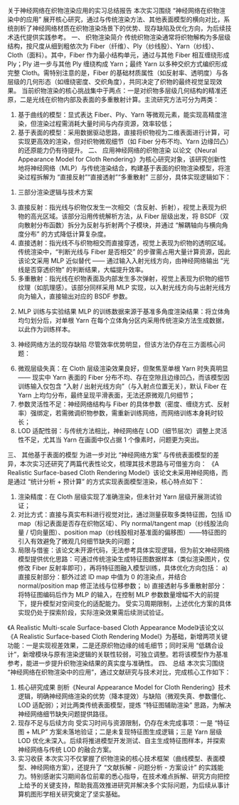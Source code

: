 关于神经网络在织物渲染应用的实习总结报告
本次实习围绕 “神经网络在织物渲染中的应用” 展开核心研究，通过与传统渲染方法、其他表面模型的横向对比，系统剖析了神经网络材质在织物渲染场景下的优势、现存缺陷及优化方向，为后续技术迭代提供实践参考。
一、	织物渲染简介
传统织物渲染通常将织物解构为多层级结构，按尺度从细到粗依次为 Fiber（纤维）、Ply（纱线股）、Yarn（纱线）、Cloth（面料）。其中，Fiber 作为最小结构单元，通过与其他 Fiber 相互缠绕形成 Ply；Ply 进一步与其他 Ply 缠绕构成 Yarn；最终 Yarn 以多种交织方式编织形成完整 Cloth。需特别注意的是，Fiber 的基础材质属性（如反射率、透明度）与各层级的几何形态（如缠绕密度、交织角度），共同决定了织物的最终视觉呈现效果。
当前织物渲染的核心挑战集中于两点：一是对织物多层级几何结构的精准还原，二是光线在织物内部及表面的多重散射计算。主流研究方法可分为两类：
1.	基于曲线的模型：显式表达 Fiber、Ply、Yarn 等微观元素，能实现高精度渲染，但渲染过程需消耗大量时间与内存资源，效率较低；
2.	基于表面的模型：采用数据驱动思路，直接将织物视为二维表面进行计算，可实现更高效的渲染，但对织物微观细节（如 Fiber 分布不均、Yarn 边缘凹凸）的还原能力仍有待提升。
二、	应用神经网络的织物渲染
以论文《Neural Appearance Model for Cloth Rendering》为核心研究对象，该研究创新性地将神经网络（MLP）与传统渲染结合，构建基于表面的织物渲染模型，将渲染过程拆解为 “直接反射”“直接透射”“多重散射” 三部分，具体实现逻辑如下：

1)	三部分渲染逻辑与技术方案
3.	直接反射：指光线与织物仅发生一次相交（含反射、折射），视觉上表现为织物的高光区域。该部分沿用传统解析方法，从 Fiber 层级出发，将 BSDF（双向散射分布函数）拆分为反射与折射两个子模块，并通过 “解耦轴向与横向角度分布” 的方式降低计算复杂度。
4.	直接透射：指光线不与织物相交而直接穿透，视觉上表现为织物的透明区域。传统渲染中，“判断光线与 Fiber 是否相交” 的步骤需占用大量计算资源，因此该论文采用 MLP 近似替代 —— 通过输入入射光线方向，由神经网络输出 “光线是否穿透织物” 的判断结果，大幅提升效率。
5.	多重散射：指光线在织物表面及内部发生多次弹射，视觉上表现为织物的细节纹理（如肌理感）。该部分同样采用 MLP 实现，以入射光线方向与出射光线方向为输入，直接输出对应的 BSDF 参数。
2)	MLP 训练与实验结果
MLP 的训练数据来源于基准多角度渲染结果：将立体角均匀划分后，对单根 Yarn 在每个立体角分区内采用传统渲染方法生成数据，以此作为训练样本。 

3)	神经网络方法的现存缺陷
尽管效率优势明显，但该方法仍存在三方面核心问题：
6.	微观层级失真：在 Cloth 层级渲染效果良好，但聚焦至单根 Yarn 时失真明显 —— 现实中 Yarn 表面的 Fiber 分布不均、存在空隙且边缘凹凸，而该模型因训练输入仅包含 “入射 / 出射光线方向”（与入射点位置无关），默认 Fiber 在 Yarn 上均匀分布，最终呈现平滑表面，无法还原微观几何细节；
7.	参数灵活性不足：神经网络结构与 Fiber 的具体参数（密度、缠绕方式、反射率）强绑定，若需微调织物参数，需重新训练网络，而网络训练本身耗时较长；
8.	LOD 适配性弱：与传统方法相比，神经网络在 LOD（细节层次）调整上灵活性不足，尤其当 Yarn 在画面中仅占据 1 个像素时，问题更为突出。

三、	其他基于表面的模型
为进一步对比 “神经网络方案” 与传统表面模型的差异，本次实习还研究了两篇代表性论文，梳理其技术思路与可借鉴方向：
《A Realistic Surface-based Cloth Rendering Model》该论文未采用神经网络，而是通过 “统计分析 + 预计算” 的方式实现表面模型渲染，核心特点如下：
1.	渲染精度：在 Cloth 层级实现了准确渲染，但未针对 Yarn 层级开展测试验证；
2.	对比方式：直接与真实布料进行视觉对比，通过测量获取多类特征图，包括 ID map（标记表面是否存在织物区域）、Ply normal/tangent map（纱线股法向量 / 切向量图）、position map（纱线股相对基准面的偏移图）——特征图的引入有效避免了微观几何细节缺失的问题；
3.	局限与借鉴：该论文未开源代码，无法参考具体实现逻辑，但为前文神经网络模型提供优化思路：可通过传统渲染生成特征图数据样本（类似渲染图片，仅修改 Fiber 反射率即可），再将特征图融入模型训练，具体优化方向包括：
a)	直接反射部分：额外过滤 ID map 中值为 0 的渲染点，并结合 normal/position map 修正法线与位移参数；
b)	直接透射与多重散射部分：将特征图编码后作为 MLP 的输入，在控制 MLP 参数数量增幅不大的前提下，提升模型对空间变化的适配能力。
受实习周期限制，上述优化方案的具体实现仍处于探索阶段，实际渲染效果需后续测试验证。

《A Realistic Multi-scale Surface-based Cloth Appearance Model》该论文以《A Realistic Surface-based Cloth Rendering Model》为基础，新增两项关键功能：一是实现视差效果，二是还原织物边缘的绒毛细节；同时采用 “低耦合设计”，新增模块与原有渲染逻辑的关联性较弱，可独立调整。若将该模型作为基准参考，能进一步提升织物渲染结果的真实度与准确性。
四、	总结
本次实习围绕 “神经网络在织物渲染中的应用”，通过文献研究与技术对比，完成核心工作如下：
1)	核心研究成果
剖析《Neural Appearance Model for Cloth Rendering》技术逻辑，明确神经网络渲染的优势（降本提效）与缺陷（微观失真、参数僵化、LOD 适配弱）；对比两类传统表面模型，提炼 “特征图辅助渲染” 思路，为解决神经网络细节缺失问题提供路径。 
2)	现存不足与后续方向
受实习时间与资源限制，仍存在未完成事项：一是 “特征图 + MLP” 方案未落地验证；二是未复现特征图生成逻辑；三是 Yarn 层级 LOD 优化未深入。后续将推进模型开发测试、自主生成特征图样本，并探索神经网络与传统 LOD 的融合方案。
3)	实习收获
本次实习不仅掌握了织物渲染的核心技术框架（曲线模型、表面模型、神经网络方案），还提升了 “文献拆解 - 问题分析 - 方案设计” 的实践能力。特别感谢实习期间各位前辈的悉心指导，在技术难点拆解、研究方向把控上给予的关键支持，帮助我高效推进研究并解决多个实际问题，为后续从事计算机图形学相关研究奠定了坚实基础。

